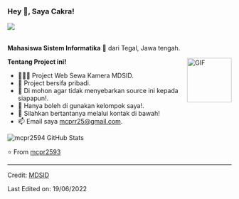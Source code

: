 <!-- <h3 title="hehehe"> Hi there! 👋</h3> -->

<!--
**ZamranxD/ZamranxD** is a ✨ _special_ ✨ repository because its `README.md` (this file) appears on your GitHub profile.

Here are some ideas to get you started:

- 🔭 I’m currently working on ...
- 🌱 I’m currently learning ...
- 👯 I’m looking to collaborate on ...
- 🤔 I’m looking for help with ...
- 💬 Ask me about ...
- 📫 How to reach me: ...
- 😄 Pronouns: ...
- ⚡ Fun fact: ...
-->
<h3 title="hehehe"> Hey 👋, Saya Cakra!</h3>

<img src="https://komarev.com/ghpvc/?username=mcpr2593D&color=blue" align="left">

<br />
<br />

**Mahasiswa Sistem Informatika** 🚀 dari Tegal, Jawa tengah.

 <!-- Currently, I'm a Community Team Member 🙍🏽‍♂️ [@CallmeMehdi](https://github.com/CallmeMehdi), Kaggler 👨🏽‍💻 [@Kaggle](https://www.kaggle.com/mehdimabrouki), and an Artificial Intelligence intern 👨🏽‍💼.  -->

  <img align="right" alt="GIF" src="https://i.pinimg.com/originals/e4/26/70/e426702edf874b181aced1e2fa5c6cde.gif" height="100px"/>
  

**Tentang Project ini!**

- 👨🏽‍💻 Project Web Sewa Kamera MDSID.
- 🌱 Project bersifa pribadi.
- 🤔 Di mohon agar tidak menyebarkan source ini kepada siapapun!.
- 💼 Hanya boleh di gunakan kelompok saya!.
- 💬 Silahkan bertantanya melalui kontak di bawah!
- 📫 Email saya [mcprr25@gmail.com](mailto:mcprr25@gmail.com).

<img src="https://github-readme-stats.vercel.app/api?username=mcpr2593&show_icons=true&hide_border=true&count_private=true&theme=shades-of-purple&icon_color=fad000" alt="mcpr2594 GitHub Stats">

⭐️ From [mcpr2593](https://github.com/mcpr2593)

---

Credit: [MDSID](https://github.com/mcpr2593)

Last Edited on: 19/06/2022
